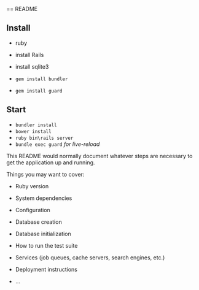 == README

Install
-------

- ruby []()
- install Rails [](http://guides.rubyonrails.org/getting_started.html)
- install sqlite3 []()

- `gem install bundler` [](http://bundler.io/)
- `gem install guard` [](https://github.com/guard/guard)

Start
-----

- `bundler install`
- `bower install`
- `ruby bin\rails server`
- `bundle exec guard` *for live-reload*

This README would normally document whatever steps are necessary to get the
application up and running.

Things you may want to cover:

* Ruby version

* System dependencies

* Configuration

* Database creation

* Database initialization

* How to run the test suite

* Services (job queues, cache servers, search engines, etc.)

* Deployment instructions

* ...
